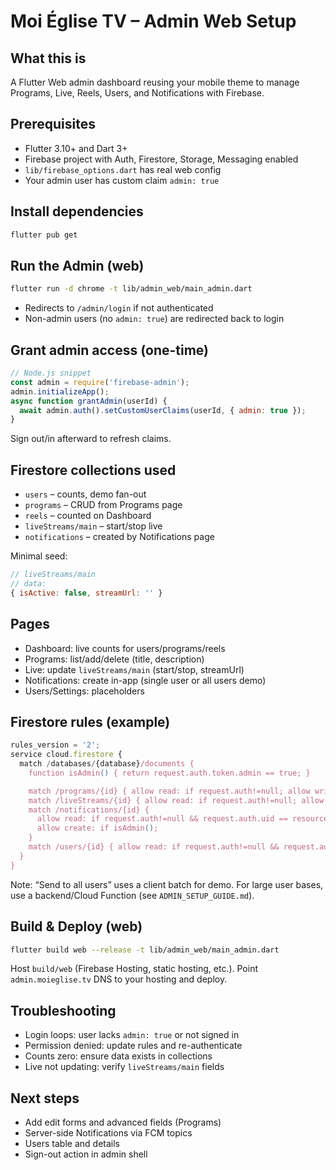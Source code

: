 # Moi Église TV – Admin Web Setup

## What this is
A Flutter Web admin dashboard reusing your mobile theme to manage Programs, Live, Reels, Users, and Notifications with Firebase.

## Prerequisites
- Flutter 3.10+ and Dart 3+
- Firebase project with Auth, Firestore, Storage, Messaging enabled
- `lib/firebase_options.dart` has real web config
- Your admin user has custom claim `admin: true`

## Install dependencies
```bash
flutter pub get
```

## Run the Admin (web)
```bash
flutter run -d chrome -t lib/admin_web/main_admin.dart
```
- Redirects to `/admin/login` if not authenticated
- Non-admin users (no `admin: true`) are redirected back to login

## Grant admin access (one-time)
```javascript
// Node.js snippet
const admin = require('firebase-admin');
admin.initializeApp();
async function grantAdmin(userId) {
  await admin.auth().setCustomUserClaims(userId, { admin: true });
}
```
Sign out/in afterward to refresh claims.

## Firestore collections used
- `users` – counts, demo fan-out
- `programs` – CRUD from Programs page
- `reels` – counted on Dashboard
- `liveStreams/main` – start/stop live
- `notifications` – created by Notifications page

Minimal seed:
```javascript
// liveStreams/main
// data:
{ isActive: false, streamUrl: '' }
```

## Pages
- Dashboard: live counts for users/programs/reels
- Programs: list/add/delete (title, description)
- Live: update `liveStreams/main` (start/stop, streamUrl)
- Notifications: create in-app (single user or all users demo)
- Users/Settings: placeholders

## Firestore rules (example)
```javascript
rules_version = '2';
service cloud.firestore {
  match /databases/{database}/documents {
    function isAdmin() { return request.auth.token.admin == true; }

    match /programs/{id} { allow read: if request.auth!=null; allow write: if isAdmin(); }
    match /liveStreams/{id} { allow read: if request.auth!=null; allow write: if isAdmin(); }
    match /notifications/{id} {
      allow read: if request.auth!=null && request.auth.uid == resource.data.userId;
      allow create: if isAdmin();
    }
    match /users/{id} { allow read: if request.auth!=null && request.auth.uid == id; }
  }
}
```
Note: “Send to all users” uses a client batch for demo. For large user bases, use a backend/Cloud Function (see `ADMIN_SETUP_GUIDE.md`).

## Build & Deploy (web)
```bash
flutter build web --release -t lib/admin_web/main_admin.dart
```
Host `build/web` (Firebase Hosting, static hosting, etc.). Point `admin.moieglise.tv` DNS to your hosting and deploy.

## Troubleshooting
- Login loops: user lacks `admin: true` or not signed in
- Permission denied: update rules and re-authenticate
- Counts zero: ensure data exists in collections
- Live not updating: verify `liveStreams/main` fields

## Next steps
- Add edit forms and advanced fields (Programs)
- Server-side Notifications via FCM topics
- Users table and details
- Sign-out action in admin shell